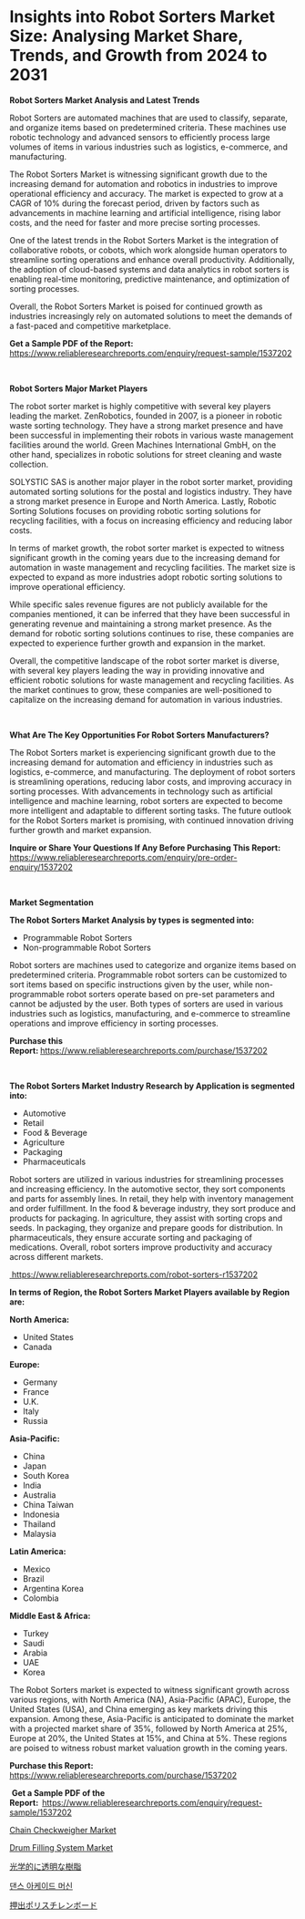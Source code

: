 <p><h1>Insights into Robot Sorters Market Size: Analysing Market Share, Trends, and Growth from 2024 to 2031</h1></p><p><strong>Robot Sorters Market Analysis and Latest Trends</strong></p>
<p><p>Robot Sorters are automated machines that are used to classify, separate, and organize items based on predetermined criteria. These machines use robotic technology and advanced sensors to efficiently process large volumes of items in various industries such as logistics, e-commerce, and manufacturing.</p><p>The Robot Sorters Market is witnessing significant growth due to the increasing demand for automation and robotics in industries to improve operational efficiency and accuracy. The market is expected to grow at a CAGR of 10% during the forecast period, driven by factors such as advancements in machine learning and artificial intelligence, rising labor costs, and the need for faster and more precise sorting processes.</p><p>One of the latest trends in the Robot Sorters Market is the integration of collaborative robots, or cobots, which work alongside human operators to streamline sorting operations and enhance overall productivity. Additionally, the adoption of cloud-based systems and data analytics in robot sorters is enabling real-time monitoring, predictive maintenance, and optimization of sorting processes.</p><p>Overall, the Robot Sorters Market is poised for continued growth as industries increasingly rely on automated solutions to meet the demands of a fast-paced and competitive marketplace.</p></p>
<p><strong>Get a Sample PDF of the Report:&nbsp;</strong> <a href="https://www.reliableresearchreports.com/enquiry/request-sample/1537202">https://www.reliableresearchreports.com/enquiry/request-sample/1537202</a></p>
<p>&nbsp;</p>
<p><strong>Robot Sorters Major Market Players</strong></p>
<p><p>The robot sorter market is highly competitive with several key players leading the market. ZenRobotics, founded in 2007, is a pioneer in robotic waste sorting technology. They have a strong market presence and have been successful in implementing their robots in various waste management facilities around the world. Green Machines International GmbH, on the other hand, specializes in robotic solutions for street cleaning and waste collection.</p><p>SOLYSTIC SAS is another major player in the robot sorter market, providing automated sorting solutions for the postal and logistics industry. They have a strong market presence in Europe and North America. Lastly, Robotic Sorting Solutions focuses on providing robotic sorting solutions for recycling facilities, with a focus on increasing efficiency and reducing labor costs.</p><p>In terms of market growth, the robot sorter market is expected to witness significant growth in the coming years due to the increasing demand for automation in waste management and recycling facilities. The market size is expected to expand as more industries adopt robotic sorting solutions to improve operational efficiency.</p><p>While specific sales revenue figures are not publicly available for the companies mentioned, it can be inferred that they have been successful in generating revenue and maintaining a strong market presence. As the demand for robotic sorting solutions continues to rise, these companies are expected to experience further growth and expansion in the market.</p><p>Overall, the competitive landscape of the robot sorter market is diverse, with several key players leading the way in providing innovative and efficient robotic solutions for waste management and recycling facilities. As the market continues to grow, these companies are well-positioned to capitalize on the increasing demand for automation in various industries.</p></p>
<p>&nbsp;</p>
<p><strong>What Are The Key Opportunities For Robot Sorters Manufacturers?</strong></p>
<p><p>The Robot Sorters market is experiencing significant growth due to the increasing demand for automation and efficiency in industries such as logistics, e-commerce, and manufacturing. The deployment of robot sorters is streamlining operations, reducing labor costs, and improving accuracy in sorting processes. With advancements in technology such as artificial intelligence and machine learning, robot sorters are expected to become more intelligent and adaptable to different sorting tasks. The future outlook for the Robot Sorters market is promising, with continued innovation driving further growth and market expansion.</p></p>
<p><strong>Inquire or Share Your Questions If Any Before Purchasing This Report:</strong> <a href="https://www.reliableresearchreports.com/enquiry/pre-order-enquiry/1537202">https://www.reliableresearchreports.com/enquiry/pre-order-enquiry/1537202</a></p>
<p>&nbsp;</p>
<p><strong>Market Segmentation</strong></p>
<p><strong>The Robot Sorters Market Analysis by types is segmented into:</strong></p>
<p><ul><li>Programmable Robot Sorters</li><li>Non-programmable Robot Sorters</li></ul></p>
<p><p>Robot sorters are machines used to categorize and organize items based on predetermined criteria. Programmable robot sorters can be customized to sort items based on specific instructions given by the user, while non-programmable robot sorters operate based on pre-set parameters and cannot be adjusted by the user. Both types of sorters are used in various industries such as logistics, manufacturing, and e-commerce to streamline operations and improve efficiency in sorting processes.</p></p>
<p><strong>Purchase this Report:&nbsp;</strong><a href="https://www.reliableresearchreports.com/purchase/1537202">https://www.reliableresearchreports.com/purchase/1537202</a></p>
<p>&nbsp;</p>
<p><strong>The Robot Sorters Market Industry Research by Application is segmented into:</strong></p>
<p><ul><li>Automotive</li><li>Retail</li><li>Food & Beverage</li><li>Agriculture</li><li>Packaging</li><li>Pharmaceuticals</li></ul></p>
<p><p>Robot sorters are utilized in various industries for streamlining processes and increasing efficiency. In the automotive sector, they sort components and parts for assembly lines. In retail, they help with inventory management and order fulfillment. In the food & beverage industry, they sort produce and products for packaging. In agriculture, they assist with sorting crops and seeds. In packaging, they organize and prepare goods for distribution. In pharmaceuticals, they ensure accurate sorting and packaging of medications. Overall, robot sorters improve productivity and accuracy across different markets.</p></p>
<p><a href="https://www.reliableresearchreports.com/robot-sorters-r1537202">&nbsp;https://www.reliableresearchreports.com/robot-sorters-r1537202</a></p>
<p><strong>In terms of Region, the Robot Sorters Market Players available by Region are:</strong></p>
<p>
    <p> <strong> North America: </strong>
        <ul>
            <li>United States</li>
            <li>Canada</li>
        </ul>
        </p> 
    <p> <strong> Europe: </strong>
        <ul>
            <li>Germany</li>
            <li>France</li>
            <li>U.K.</li>
            <li>Italy</li>
            <li>Russia</li>
        </ul>
        </p> 
    <p> <strong> Asia-Pacific: </strong>
        <ul>
            <li>China</li>
            <li>Japan</li>
            <li>South Korea</li>
            <li>India</li>
            <li>Australia</li>
            <li>China Taiwan</li>
            <li>Indonesia</li>
            <li>Thailand</li>
            <li>Malaysia</li>
        </ul>
        </p> 
    <p> <strong> Latin America: </strong>
        <ul>
            <li>Mexico</li>
            <li>Brazil</li>
            <li>Argentina Korea</li>
            <li>Colombia</li>
        </ul>
        </p> 
    <p> <strong> Middle East & Africa: </strong>
        <ul>
            <li>Turkey</li>
            <li>Saudi</li>
            <li>Arabia</li>
            <li>UAE</li>
            <li>Korea</li>
        </ul>
    </p>
    </p>
<p><p>The Robot Sorters market is expected to witness significant growth across various regions, with North America (NA), Asia-Pacific (APAC), Europe, the United States (USA), and China emerging as key markets driving this expansion. Among these, Asia-Pacific is anticipated to dominate the market with a projected market share of 35%, followed by North America at 25%, Europe at 20%, the United States at 15%, and China at 5%. These regions are poised to witness robust market valuation growth in the coming years.</p></p>
<p><strong>Purchase this Report: </strong><a href="https://www.reliableresearchreports.com/purchase/1537202">https://www.reliableresearchreports.com/purchase/1537202</a></p>
<p>&nbsp;<strong>Get a Sample PDF of the Report:&nbsp;&nbsp;</strong><a href="https://www.reliableresearchreports.com/enquiry/request-sample/1537202">https://www.reliableresearchreports.com/enquiry/request-sample/1537202</a></p>
<p><strong></strong></p>
<p><p><a href="https://github.com/kmtkihkn89/Market-Research-Report-List-1/blob/main/chain-checkweigher-market.md">Chain Checkweigher Market</a></p><p><a href="https://github.com/flwellarose/Market-Research-Report-List-1/blob/main/drum-filling-system-market.md">Drum Filling System Market</a></p><p><a href="https://github.com/Alenaieme/Market-Research-Report-List-1/blob/main/5707664162506.md">光学的に透明な樹脂</a></p><p><a href="https://github.com/HarrisonKitto2022/Market-Research-Report-List-1/blob/main/4414056174962.md">댄스 아케이드 머신</a></p><p><a href="https://github.com/klon646/Market-Research-Report-List-2/blob/main/9207891162505.md">押出ポリスチレンボード</a></p></p>